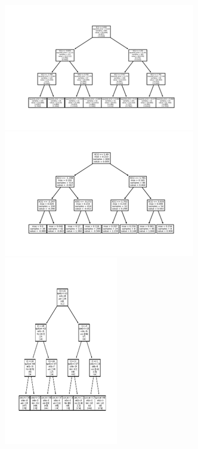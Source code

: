 

![![Tree]()](https://github.com/samanemami/C_GB-EX/blob/main/docs/C_GB_Tree.jpg) ![![Tree]()](https://github.com/samanemami/C_GB-EX/blob/main/docs/MART_Tree1.jpg)
<img src="https://github.com/samanemami/C_GB-EX/blob/main/docs/C_GB_Tree.jpg" alt="MART Tree" width="300" height="500">

